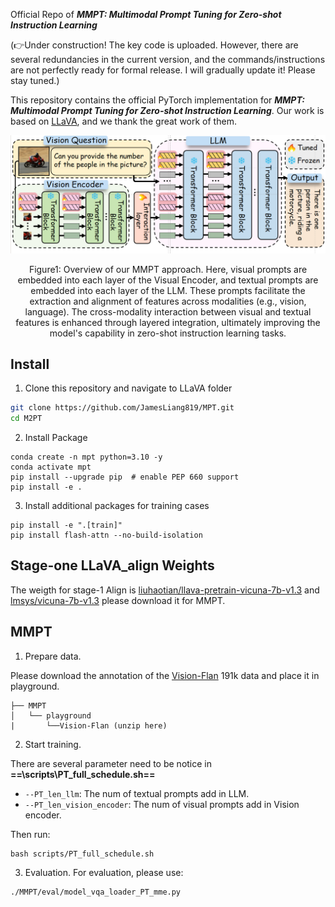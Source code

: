 Official Repo of ***MMPT: Multimodal Prompt Tuning for Zero-shot Instruction Learning***

(👉Under construction! The key code is uploaded. However, there are several redundancies in the current version, and the commands/instructions are not perfectly ready for formal release. I will gradually update it! Please stay tuned.)

This repository contains the official PyTorch implementation for ***MMPT: Multimodal Prompt Tuning for Zero-shot Instruction Learning***. Our work is based on [LLaVA](https://github.com/haotian-liu/LLaVA), and we thank the great work of them.

<!--<img src="./images/mainfig.png" width="70%">-->
<div align="center">
  <img src=".\images\mainfig.png">
</div>
<p align="center">
 Figure1: Overview of our MMPT approach. Here, visual prompts are embedded into each layer of the Visual Encoder, and textual prompts are embedded into each layer of the LLM. These prompts facilitate the extraction and alignment of features across modalities (e.g., vision, language). The cross-modality interaction between visual and textual features is enhanced through layered integration, ultimately improving the model's capability in zero-shot instruction learning tasks.
</p>

## Install

1.  Clone this repository and navigate to LLaVA folder

```bash
git clone https://github.com/JamesLiang819/MPT.git
cd M2PT
```

2.  Install Package

```Shell
conda create -n mpt python=3.10 -y
conda activate mpt
pip install --upgrade pip  # enable PEP 660 support
pip install -e .
```

3.  Install additional packages for training cases

<!---->

    pip install -e ".[train]"
    pip install flash-attn --no-build-isolation

## Stage-one LLaVA_align Weights

The weigth for stage-1 Align is [liuhaotian/llava-pretrain-vicuna-7b-v1.3](https://huggingface.co/liuhaotian/llava-pretrain-vicuna-7b-v1.3) and  [lmsys/vicuna-7b-v1.3](https://huggingface.co/lmsys/vicuna-7b-v1.3) please download it for MMPT.

## MMPT

1.  Prepare data.

Please download the annotation of the [Vision-Flan](https://huggingface.co/datasets/Vision-Flan/vision-flan_191-task_1k) 191k data and place it in playground.

    ├── MMPT
    │   └── playground
    |       └──Vision-Flan (unzip here)

2.  Start training.

There are several parameter need to be notice in **==\scripts\PT\_full\_schedule.sh==**
*   `--PT_len_llm`: The num of textual prompts add in LLM.
*   `--PT_len_vision_encoder`: The num of visual prompts add in Vision encoder.

Then run:
```Shell
bash scripts/PT_full_schedule.sh
```

3.  Evaluation.
For evaluation, please use:
```
./MMPT/eval/model_vqa_loader_PT_mme.py
```
